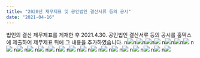 ```yaml
---
title: "2020년 재무제표 및 공인법인 결산서류 등의 공시"
date: "2021-04-16"
---
```


법인의 결산 제무제표를 게재한 후 2021.4.30. 공인법인 결산서류 등의 공시를 홈텍스에 제출하여 제무제표 뒤에 그 내용을 추가하였습니다. n![](/kr/wp-content/uploads/kboard_attached/3/202104/607929c30a2767148441.jpg)n![](/kr/wp-content/uploads/kboard_attached/3/202104/607929cf47dc78140841.jpg)n![](/kr/wp-content/uploads/kboard_attached/3/202104/607929cf2e7475496993.jpg)n![](/kr/wp-content/uploads/kboard_attached/3/202104/608bb621e0b8a9990264.jpg) n![](/kr/wp-content/uploads/kboard_attached/3/202104/608bb6220288e9997523.jpg)n![](/kr/wp-content/uploads/kboard_attached/3/202104/608bb62207c307055680.jpg)n![](/kr/wp-content/uploads/kboard_attached/3/202104/608bb6220bbc38472488.jpg) n![](/kr/wp-content/uploads/kboard_attached/3/202104/608bb6220f7a96992474.jpg) n![](/kr/wp-content/uploads/kboard_attached/3/202104/608bb62212f186716754.jpg) n![](/kr/wp-content/uploads/kboard_attached/3/202104/608bb6221658c1207682.jpg) n![](/kr/wp-content/uploads/kboard_attached/3/202104/608bb622199b52624148.jpg) n![](/kr/wp-content/uploads/kboard_attached/3/202104/608bb6221cf705302878.jpg) n![](/kr/wp-content/uploads/kboard_attached/3/202104/608bb6221ff2c1650733.jpg) n![](/kr/wp-content/uploads/kboard_attached/3/202104/608bb622237ce4458440.jpg) n![](/kr/wp-content/uploads/kboard_attached/3/202104/608bb6222730a5465861.jpg) n![](/kr/wp-content/uploads/kboard_attached/3/202104/608bb6222ab548979290.jpg) n![](/kr/wp-content/uploads/kboard_attached/3/202104/608bb6222e12c6880219.jpg) n![](/kr/wp-content/uploads/kboard_attached/3/202104/608bb622315f46240511.jpg) n![](/kr/wp-content/uploads/kboard_attached/3/202104/608bb622351d37745712.jpg) n![](/kr/wp-content/uploads/kboard_attached/3/202104/608bb6223a5684835846.jpg) n![](/kr/wp-content/uploads/kboard_attached/3/202104/608bb6223ddec6513845.jpg) n![](/kr/wp-content/uploads/kboard_attached/3/202104/608bb622414a26875099.jpg) n![](/kr/wp-content/uploads/kboard_attached/3/202104/608bb62244a0e9284565.jpg)
